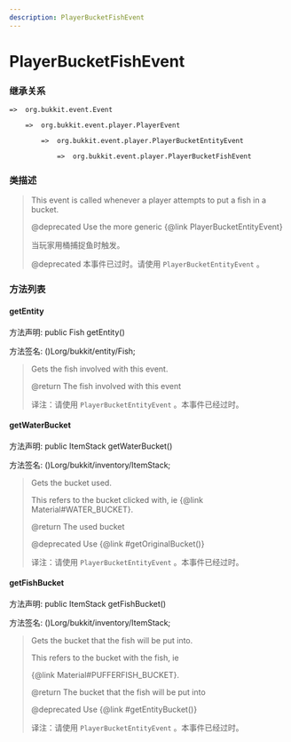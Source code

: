 ```yaml
---
description: PlayerBucketFishEvent
---
```


# PlayerBucketFishEvent

### 继承关系

    =>  org.bukkit.event.Event

        =>  org.bukkit.event.player.PlayerEvent

            =>  org.bukkit.event.player.PlayerBucketEntityEvent

                =>  org.bukkit.event.player.PlayerBucketFishEvent

### 类描述

> This event is called whenever a player attempts to put a fish in a bucket.
> 
> @deprecated Use the more generic {@link PlayerBucketEntityEvent}
> 
> <p>
> 
> 当玩家用桶捕捉鱼时触发。
> 
> @deprecated 本事件已过时。请使用 `PlayerBucketEntityEvent` 。

### 方法列表

#### getEntity

方法声明: public Fish getEntity()

方法签名: ()Lorg/bukkit/entity/Fish;

> Gets the fish involved with this event.
> 
> @return The fish involved with this event
> 
> <p>
> 
> 译注：请使用 `PlayerBucketEntityEvent` 。本事件已经过时。

#### getWaterBucket

方法声明: public ItemStack getWaterBucket()

方法签名: ()Lorg/bukkit/inventory/ItemStack;

> Gets the bucket used.
> 
> This refers to the bucket clicked with, ie {@link Material#WATER_BUCKET}.
> 
> @return The used bucket
> 
> @deprecated Use {@link #getOriginalBucket()}
> 
> <p>
> 
> 译注：请使用 `PlayerBucketEntityEvent` 。本事件已经过时。

#### getFishBucket

方法声明: public ItemStack getFishBucket()

方法签名: ()Lorg/bukkit/inventory/ItemStack;

> Gets the bucket that the fish will be put into.
> 
> This refers to the bucket with the fish, ie
> 
> {@link Material#PUFFERFISH_BUCKET}.
> 
> @return The bucket that the fish will be put into
> 
> @deprecated Use {@link #getEntityBucket()}
> 
> <p>
> 
> 译注：请使用 `PlayerBucketEntityEvent` 。本事件已经过时。